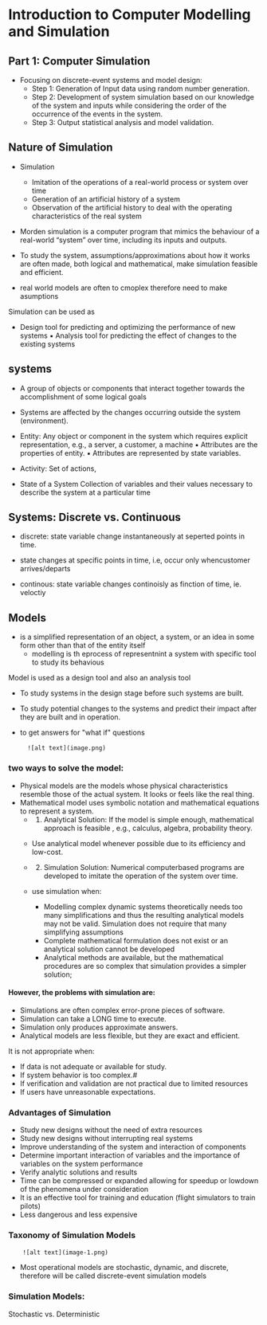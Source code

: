 # Introduction to Computer Modelling and Simulation

## Part 1: Computer Simulation
- Focusing on discrete-event systems and model design:
    - Step 1: Generation of Input data using random number generation.
    - Step 2: Development of system simulation based on our knowledge
of the system and inputs while considering the order of the
occurrence of the events in the system.
    - Step 3: Output statistical analysis and model validation.

## Nature of Simulation
- Simulation
    - Imitation of the operations of a real-world process or system over
time
    - Generation of an artificial history of a system
    - Observation of the artificial history to deal with the operating
    characteristics of the real system


- Morden simulation is a computer program that mimics the
behaviour of a real-world “system” over time, including its inputs
and outputs.
- To study the system, assumptions/approximations about how it works
are often made, both logical and mathematical, make simulation feasible
and efficient.
- real world models are often to cmoplex therefore need to make asumptions

Simulation can be used as
- Design tool for predicting and optimizing the performance of new systems
▪ Analysis tool for predicting the effect of changes to the existing systems



## systems
- A group of objects or components that interact together towards the accomplishment of some logical goals
- Systems are affected by the changes occurring outside the system (environment).
- Entity: Any object or component in the system which requires explicit representation, e.g., a server, a customer, a machine
    ▪ Attributes are the properties of entity.
    ▪ Attributes are represented by state variables.

- Activity: Set of actions,
- State of a System
Collection of variables and their values necessary to describe the system at a particular time

## Systems: Discrete vs. Continuous
- discrete: state variable change instantaneously at seperted points in time. 
- state changes at specific points in time, i.e, occur only whencustomer arrives/departs

- continous: state variable changes continoisly as finction of time, ie. veloctiy

## Models
- is a simplified representation of an object, a system, or an idea in some form other than that of the entity itself
    - modelling is th eprocess of representnint a system with specific tool to study its behavious

Model is used as a design tool and also an analysis tool
- To study systems in the design stage before such systems are built.
- To study potential changes to the systems and predict their impact after they are built and in operation.
- to get answers for "what if" questions

        ![alt text](image.png)

### two ways to solve the model:
- Physical models are the models whose physical characteristics resemble those of the actual system. It looks or feels like the real thing.
- Mathematical model uses symbolic notation and mathematical equations to
represent a system.
    - 1. Analytical Solution: If the model is
    simple enough, mathematical
    approach is feasible , e.g., calculus,
    algebra, probability theory.
    - Use analytical model whenever possible due to its efficiency and low-cost.

    - 2. Simulation Solution: Numerical computerbased programs are developed to imitate the operation of the system over time.
    - use simulation when: 
        - Modelling complex dynamic systems theoretically needs too many
simplifications and thus the resulting analytical models may not be
valid. Simulation does not require that many simplifying assumptions
        - Complete mathematical formulation does not exist or an analytical solution cannot be developed
        - Analytical methods are available, but the mathematical procedures are so complex that simulation provides a simpler solution;

#### However, the problems with simulation are:
- Simulations are often complex error-prone pieces of software.
-  Simulation can take a LONG time to execute.
- Simulation only produces approximate answers.
- Analytical models are less flexible, but they are exact and efficient.

It is not appropriate when:
- If data is not adequate or available for study.
- If system behavior is too complex.#
- If verification and validation are not practical due to
limited resources
- If users have unreasonable expectations.

### Advantages of Simulation
- Study new designs without the need of extra resources
- Study new designs without interrupting real systems
- Improve understanding of the system and interaction of components
- Determine important interaction of variables and the importance of
variables on the system performance
- Verify analytic solutions and results
- Time can be compressed or expanded allowing for speedup or lowdown of the phenomena under consideration
- It is an effective tool for training and education (flight simulators to
train pilots)
- Less dangerous and less expensive

### Taxonomy of Simulation Models
        ![alt text](image-1.png)

- Most operational models are stochastic, dynamic, and discrete,
therefore will be called discrete-event simulation models

### Simulation Models:
Stochastic vs. Deterministic
